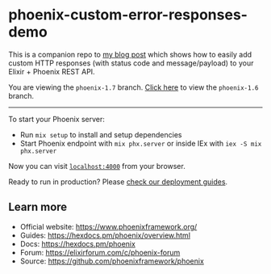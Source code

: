 # phoenix-custom-error-responses-demo

This is a companion repo to [my blog post](https://www.nicholasmoen.com/blog/phoenix-custom-error-responses/) which shows how to easily add custom HTTP responses (with status code and message/payload) to your Elixir + Phoenix REST API.

You are viewing the `phoenix-1.7` branch. [Click here](https://github.com/arcanemachine/phoenix-custom-error-responses-demo/tree/phoenix-1.6) to view the `phoenix-1.6` branch.

---

To start your Phoenix server:

  * Run `mix setup` to install and setup dependencies
  * Start Phoenix endpoint with `mix phx.server` or inside IEx with `iex -S mix phx.server`

Now you can visit [`localhost:4000`](http://localhost:4000) from your browser.

Ready to run in production? Please [check our deployment guides](https://hexdocs.pm/phoenix/deployment.html).

## Learn more

  * Official website: https://www.phoenixframework.org/
  * Guides: https://hexdocs.pm/phoenix/overview.html
  * Docs: https://hexdocs.pm/phoenix
  * Forum: https://elixirforum.com/c/phoenix-forum
  * Source: https://github.com/phoenixframework/phoenix
